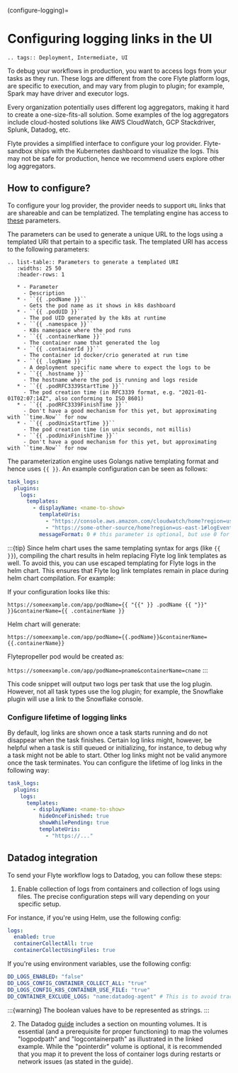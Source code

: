 (configure-logging)=

# Configuring logging links in the UI

```{eval-rst}
.. tags:: Deployment, Intermediate, UI
```

To debug your workflows in production, you want to access logs from your tasks as they run.
These logs are different from the core Flyte platform logs, are specific to execution, and may vary from plugin to plugin; for example, Spark may have driver and executor logs.

Every organization potentially uses different log aggregators, making it hard to create a one-size-fits-all solution. Some examples of the log aggregators include cloud-hosted solutions like AWS CloudWatch, GCP Stackdriver, Splunk, Datadog, etc.

Flyte provides a simplified interface to configure your log provider. Flyte-sandbox
ships with the Kubernetes dashboard to visualize the logs. This may not be safe for production, hence we recommend users explore other log aggregators.

## How to configure?

To configure your log provider, the provider needs to support `URL` links that are shareable and can be templatized. The templating engine has access to [these](https://github.com/flyteorg/flyteplugins/blob/b0684d97a1cf240f1a44f310f4a79cc21844caa9/go/tasks/pluginmachinery/tasklog/plugin.go#L7-L16) parameters.

The parameters can be used to generate a unique URL to the logs using a templated URI that pertain to a specific task. The templated URI has access to the following parameters:

```{eval-rst}
.. list-table:: Parameters to generate a templated URI
   :widths: 25 50
   :header-rows: 1

   * - Parameter
     - Description
   * - ``{{ .podName }}``
     - Gets the pod name as it shows in k8s dashboard
   * - ``{{ .podUID }}``
     - The pod UID generated by the k8s at runtime
   * - ``{{ .namespace }}``
     - K8s namespace where the pod runs
   * - ``{{ .containerName }}``
     - The container name that generated the log
   * - ``{{ .containerId }}``
     - The container id docker/crio generated at run time
   * - ``{{ .logName }}``
     - A deployment specific name where to expect the logs to be
   * - ``{{ .hostname }}``
     - The hostname where the pod is running and logs reside
   * - ``{{ .podRFC3339StartTime }}``
     - The pod creation time (in RFC3339 format, e.g. "2021-01-01T02:07:14Z", also conforming to ISO 8601)
   * - ``{{ .podRFC3339FinishTime }}``
     - Don't have a good mechanism for this yet, but approximating with ``time.Now`` for now
   * - ``{{ .podUnixStartTime }}``
     - The pod creation time (in unix seconds, not millis)
   * - ``{{ .podUnixFinishTime }}``
     - Don't have a good mechanism for this yet, but approximating with ``time.Now`` for now
```

The parameterization engine uses Golangs native templating format and hence uses `{{ }}`. An example configuration can be seen as follows:

```yaml
task_logs:
  plugins:
    logs:
      templates:
        - displayName: <name-to-show>
          templateUris:
            - "https://console.aws.amazon.com/cloudwatch/home?region=us-east-1#logEventViewer:group=/flyte-production/kubernetes;stream=var.log.containers.{{.podName}}_{{.namespace}}_{{.containerName}}-{{.containerId}}.log"
            - "https://some-other-source/home?region=us-east-1#logEventViewer:group=/flyte-production/kubernetes;stream=var.log.containers.{{.podName}}_{{.namespace}}_{{.containerName}}-{{.containerId}}.log"
          messageFormat: 0 # this parameter is optional, but use 0 for "unknown", 1 for "csv", or 2 for "json"
```

:::{tip}
Since helm chart uses the same templating syntax for args (like `{{ }}`), compiling the chart results in helm replacing Flyte log link templates as well. To avoid this, you can use escaped templating for Flyte logs in the helm chart.
This ensures that Flyte log link templates remain in place during helm chart compilation.
For example:

If your configuration looks like this:

`https://someexample.com/app/podName={{ "{{" }} .podName {{ "}}" }}&containerName={{ .containerName }}`

Helm chart will generate:

`https://someexample.com/app/podName={{.podName}}&containerName={{.containerName}}`

Flytepropeller pod would be created as:

`https://someexample.com/app/podName=pname&containerName=cname`
:::

This code snippet will output two logs per task that use the log plugin.
However, not all task types use the log plugin; for example, the Snowflake plugin will use a link to the Snowflake console.

### Configure lifetime of logging links

By default, log links are shown once a task starts running and do not disappear when the task finishes. Certain log links might, however, be helpful when a task is still queued or initializing, for instance, to debug why a task might not be able to start. Other log links might not be valid anymore once the task terminates. You can configure the lifetime of log links in the following way:

```yaml
task_logs:
  plugins:
    logs:
      templates:
        - displayName: <name-to-show>
          hideOnceFinished: true
          showWhilePending: true
          templateUris:
            - "https://..."
```

## Datadog integration

To send your Flyte workflow logs to Datadog, you can follow these steps:

1. Enable collection of logs from containers and collection of logs using files. The precise configuration steps will vary depending on your specific setup.

For instance, if you're using Helm, use the following config:

```yaml
logs:
  enabled: true
  containerCollectAll: true
  containerCollectUsingFiles: true
```

If you're using environment variables, use the following config:

```yaml
DD_LOGS_ENABLED: "false"
DD_LOGS_CONFIG_CONTAINER_COLLECT_ALL: "true"
DD_LOGS_CONFIG_K8S_CONTAINER_USE_FILE: "true"
DD_CONTAINER_EXCLUDE_LOGS: "name:datadog-agent" # This is to avoid tracking logs produced by the datadog agent itself
```

:::{warning}
The boolean values have to be represented as strings.
:::

2. The Datadog [guide](https://docs.datadoghq.com/containers/kubernetes/log/?tab=daemonset) includes a section on mounting volumes. It is essential (and a prerequisite for proper functioning) to map the volumes "logpodpath" and "logcontainerpath" as illustrated in the linked example. While the "pointerdir" volume is optional, it is recommended that you map it to prevent the loss of container logs during restarts or network issues (as stated in the guide).
